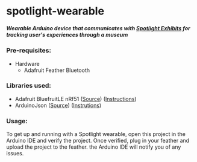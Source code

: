 # spotlight-wearable

##### Wearable Arduino device that communicates with [Spotlight Exhibits](https://github.com/jordankid93/spotlight-exhibit) for tracking user's experiences through a museum

### Pre-requisites:
- Hardware
  - Adafruit Feather Bluetooth

### Libraries used:
- Adafruit BluefruitLE nRf51 ([Source](https://github.com/adafruit/Adafruit_BluefruitLE_nRF51)) ([Instructions](https://learn.adafruit.com/adafruit-feather-32u4-bluefruit-le/installing-ble-library))
- ArduinoJson ([Source](https://github.com/bblanchon/ArduinoJson)) ([Instrutions](https://github.com/bblanchon/ArduinoJson/wiki))

### Usage:
To get up and running with a Spotlight wearable, open this project in the Arduino IDE and verify the project. Once verified, plug in your feather and upload the project to the feather. the Arduino IDE will notify you of any issues.
